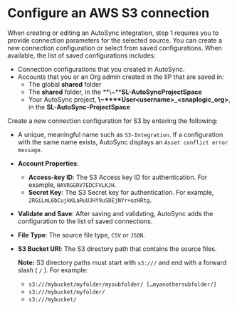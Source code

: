 # Configure an AWS S3 connection

When creating or editing an AutoSync integration, step 1 requires you to provide connection parameters for the selected source. You can create a new connection configuration or select from saved configurations. When available, the list of saved configurations includes:

-   Connection configurations that you created in AutoSync.
-   Accounts that you or an Org admin created in the IIP that are saved in:
    -   The global **shared** folder
    -   The **shared** folder, in the **\\~****SL-AutoSyncProjectSpace**
    -   Your AutoSync project, **\\~****User<username\>\_<snaplogic\_org\>**, in the **SL-AutoSync-ProjectSpace**

Create a new connection configuration for S3 by entering the following:

-   A unique, meaningful name such as `S3-Integration`. If a configuration with the same name exists, AutoSync displays an `Asset conflict error message`.
-   **Account Properties**:
    -   **Access-key ID**: The S3 Access key ID for authentication. For example, `NAVRGGRV7EDCFVLKJH`.
    -   **Secret Key**: The S3 Secret key for authentication. For example, `2RGiLmL6bCujkKLaRuUJHY9uSDEjNYr+ozHRtg`.
-   **Validate and Save**: After saving and validating, AutoSync adds the configuration to the list of saved connections.

-   **File Type**: The source file type, `CSV` or `JSON`.
-   **S3 Bucket URI**: The S3 directory path that contains the source files.

    **Note:** S3 directory paths must start with `s3:///` and end with a forward slash \( `/` \). For example:

    -   `s3:///mybucket/myfolder/mysubfolder/ […myanothersubfolder/]`
    -   `s3:///mybucket/myfolder/`
    -   `s3:///mybucket/`

